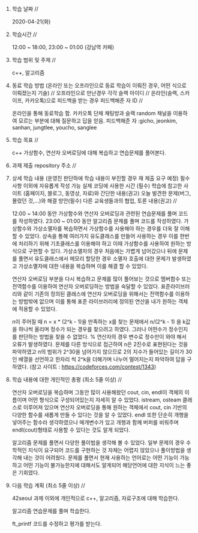 1. 학습 날짜 // 

    2020-04-21(화)

2. 학습시간 // 

    12:00 ~ 18:00, 23:00 ~ 01:00 (강남역 카페)

3. 학습 범위 및 주제 // 
    
    c++, 알고리즘 

4. 동료 학습 방법 (온라인 또는 오프라인으로 동료 학습이 이뤄진 경우, 어떤 식으로 이뤄졌는지 기술) // 오프라인으로 만난경우 각각 슬랙 아이디 // 온라인(슬랙, 스카이프, 카카오톡)으로 피드백을 받는 경우 피드백해준 자 ID // 

    온라인을 통해 동료학습 함. 카카오톡 단체 채팅방과 슬랙 random 채널을 이용하여 모르는 부분에 대해 질문하고 답을 얻음. 피드백해준 자 :gicho, jeonkim, sanhan, jungtlee, youcho, sanglee

5. 학습 목표 //

    c++ 가상함수, 연산자 오버로딩에 대해 복습하고 연습문제를 풀어본다.
    
6. 과제 제출 repository 주소 // 
    
    
    
7. 상세 학습 내용 (운영진 판단하에 학습 내용이 부진할 경우 재 제출 요구 예정) 필수사항 이외에 자유롭게 작성 가능 실제 코딩에 사용한 시간 (필수) 학습에 참고한 사이트 (홈페이지, 블로그, 동영상, 자료)와 간단한 내용(권고) 오늘 발견한 문제(버그, 몰랐던 것,...)와 해결 방안(필수) 다른 교육생들과의 협업, 토론 내용(권고) //

    12:00 ~ 14:00 동안 가상함수와 연산자 오버로딩과 관련된 연습문제를 풀며 코드를 작성하였다. 23:00 ~ 01:00 동안 알고리즘 문제를 풀며 코드를 작성하였다.
    가상함수와 가상소멸자를 복습하면서 가상함수를 사용해야 하는 경우를 더욱 잘 이해할 수 있었다. 상속을 통해 여러가지 유도클래스를 만들어 사용하는 경우 이를 한번에 처리하기 위해 기초클래스를 이용해야 하고 이때 가상함수를 사용하여 원하는 방식으로 구현할 수 있다. 가상소멸자의 경우 처음에는 가볍게 넘어갔으나 뒤에 문제를 풀면서 유도클래스에서 메모리 할당한 경우 소멸자 호출에 대한 문제가 발생하였고 가상소멸자에 대한 내용을 복습하며 이를 해결 할 수 있었다.
    
    연산자 오버로딩 부분을 다시 복습하고 문제를 많이 풀어보는 것으로 멤버함수 또는 전역함수를 이용하여 연산자 오버로딩하는 방법을 숙달할 수 있었다. 표준라이브러리와 같이 기존의 정의된 클래스에 연산자 오버로딩을 위해서는 전역함수를 이용하는 방법밖에 없으며 이를 통해 표준 라이브러리에 정의된 연산을 내가 원하는 객체에 적용할 수 있었다.
    
   n이 주어질 때 n = x * (2^k - 1)을 만족하는 x를 찾는 문제에서 n/(2^k - 1) 을 k값을 하나씩 올리며 정수가 되는 경우를 찾으려고 하였다. 그러나 어떤수가 정수인지를 판단하는 방법을 찾을 수 없었다. % 연산자의 경우 변수로 정수만이 와야 해서 오류가 발생하였다. 문제를 다른 방식으로 접근하여 n은 2진수로 표현된다는 것을 파악하였고 n의 범위가 2^30을 넘어가지 않으므로 2의 지수가 들어있는 길이가 30인 배열을 선언하고 한자리 씩 2^k을 더해가며 나누어 떨어지는지 파악하여 답을 구하였다. (참고 사이트 : https://codeforces.com/contest/1343)
    
8. 학습 내용에 대한 개인적인 총평 (최소 5줄 이상) //
    
    연산자 오버로딩을 복습하며 그동안 많이 사용해왔던 cout, cin, endl이 객체의 이름이며 어떤 형식으로 구성되어있는지 자세히 알 수 있었다. istream, osteam 클래스로 이루어져 있으며 연산자 오버로딩을 통해 원하는 객체에서 cout, cin 기반의 다양한 함수를 새롭게 만들 수 있다는 것을 알 수 있었다. endl 또한 단순히 개행을 넣어주는 함수라 생각하였으나 매개변수가 있고 개행과 함께 버퍼를 비워주며 endl(cout)형태로 사용할 수 있다는 것도 알게 되었다.
    
    알고리즘 문제를 풀면서 다양한 풀이법을 생각해 볼 수 있었다. 일부 문제의 경우 수학적인 지식이 요구되어 코드를 구현하는 것 자체는 어렵지 않았으나 풀이방법을 생각해 내는 것이 어려웠다. 문제를 풀면서 현재 사용하는 언어로는 어떤 기능이 가능하고 어떤 기능이 불가능한지에 대해서도 알게되어 해당언어에 대한 지식이 느는 좋은 기회였다.
    
9. 다음 학습 계획 (최소 5줄 이상) // 
    
    42seoul 과제 이외에 개인적으로 c++, 알고리즘, 자료구조에 대해 학습한다.
    
    알고리즘 연습문제를 풀며 학습한다.
    
    ft_printf 코드를 수정하고 평가를 받는다.
    